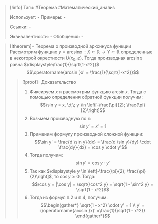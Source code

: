 > [!info]
> Тэги: #Теорема #Математический_анализ   
> 
> Использует: *-*
> Примеры: *-*
> 
> Ссылки: *-*
> 
> Эквивалентности: *-*
> Обобщения: *-*

> [!theorem]+ Теорема о производной арксинуса функции
> Рассмотрим функцию $y = \operatorname{arcsin x}:X \subset \mathbb{R}\rightarrow Y \subset \mathbb{R}$ определенные в некоторой окрестности $U(x_0, \varepsilon)$. Тогда производная $\operatorname{arcsin }x$ равна $\displaystyle\frac{1}{\sqrt{1-x^2}}$ $$\operatorname{arcsin }x' =  \frac{1}{\sqrt{1-x^2}}$$
> > [!proof]- Доказательство
> > 1. Фиксируем $x$ и рассмотрим функцию $\operatorname{arcsin }x$. Тогда с помощью определения обратной функции получим: $$\sin y = x, \;\;\; y \in \left[-\frac{\pi}{2}; \frac{\pi}{2}\right]$$
> > 2. Возьмем производную по $x$: $$\sin y' = x' = 1$$
> > 3. Применим формулу производной сложной функции: $$\sin y' = \frac{d \sin y}{dx} = \frac{d \sin y}{dy} \cdot \frac{dy}{dx} = \cos y \cdot y'$$
> > 4. Тогда получим: $$\sin y' = \cos y \cdot y'$$
> > 5. Так как $\displaystyle y \in \left[-\frac{\pi}{2}; \frac{\pi}{2}\right]$, то $\cos y \geqslant 0$. Тогда: $$\cos y = |\cos y| = \sqrt{\cos^2 y} = \sqrt{1 - \sin^2 y} = \sqrt{1 - x^2}$$
> > 6. Тогда из формул п.2 и п.4, получим: $$\begin{gather*} \sqrt{1 - x^2} \cdot y' = 1 \\ y' = (\operatorname{arcsin }x)' =\frac{1}{\sqrt{1 - x^2}} \end{gather*}$$ 
